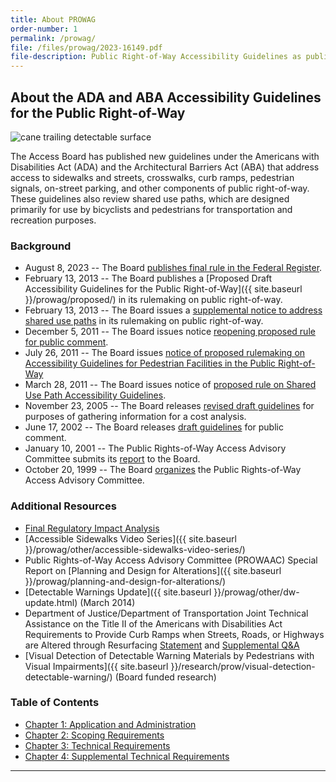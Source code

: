 ```yaml
---
title: About PROWAG
order-number: 1
permalink: /prowag/
file: /files/prowag/2023-16149.pdf
file-description: Public Right-of-Way Accessibility Guidelines as published in the Federal Register
---
```

## About the ADA and ABA Accessibility Guidelines for the Public Right-of-Way

<img src="{{site.baseurl}}/images/stock/cane.jpg" class="img-right shadow radius-lg" alt="cane trailing detectable surface" />

The Access Board has published new guidelines under the Americans with Disabilities Act (ADA) and the Architectural Barriers Act (ABA) that address access to sidewalks and streets, crosswalks, curb ramps, pedestrian signals, on-street parking, and other components of public right-of-way. These guidelines also review shared use paths, which are designed primarily for use by bicyclists and pedestrians for transportation and recreation purposes.

### Background

- August 8, 2023 -- The Board [publishes final rule in the Federal Register](https://www.federalregister.gov/d/2023-16149).
- February 13, 2013 -- The Board publishes a [Proposed Draft Accessibility Guidelines for the Public Right-of-Way]({{ site.baseurl }}/prowag/proposed/) in its rulemaking on public right-of-way.
- February 13, 2013 -- The Board issues a [supplemental notice to address shared use paths](https://www.regulations.gov/document/ATBCB-2013-0002-0001) in its rulemaking on public right-of-way.
- December 5, 2011 -- The Board issues notice [reopening proposed rule for public comment](https://www.regulations.gov/document?D=ATBCB-2011-0004-0347).
- July 26, 2011 -- The Board issues [notice of proposed rulemaking on Accessibility Guidelines for Pedestrian Facilities in the Public Right-of-Way](https://www.federalregister.gov/documents/2011/07/26/2011-17721/accessibility-guidelines-for-pedestrian-facilities-in-the-public-right-of-way)
- March 28, 2011 -- The Board issues notice of [proposed rule on Shared Use Path Accessibility Guidelines](https://www.regulations.gov/document?D=ATBCB-2011-0002-0001).
- November 23, 2005 -- The Board releases [revised draft guidelines](https://www.federalregister.gov/d/05-23161) for purposes of gathering information for a cost analysis.
- June 17, 2002 -- The Board releases [draft guidelines](/prowag/draft-2002.html) for public comment.
- January 10, 2001 -- The Public Rights-of-Way Access Advisory Committee submits its [report](/prowag/prowaac-report.html) to the Board.
- October 20, 1999 -- The Board [organizes](https://www.federalregister.gov/d/99-27329) the Public Rights-of-Way Access Advisory Committee.

### Additional Resources

- [Final Regulatory Impact Analysis](https://www.regulations.gov/document/ATBCB-2011-0004-0610)
- [Accessible Sidewalks Video Series]({{ site.baseurl }}/prowag/other/accessible-sidewalks-video-series/)
- Public Rights-of-Way Access Advisory Committee (PROWAAC) Special Report on [Planning and Design for Alterations]({{ site.baseurl }}/prowag/planning-and-design-for-alterations/)
- [Detectable Warnings Update]({{ site.baseurl }}/prowag/other/dw-update.html) (March 2014)
- Department of Justice/Department of Transportation Joint Technical Assistance on the Title II of the Americans with Disabilities Act Requirements to Provide Curb Ramps when Streets, Roads, or Highways are Altered through Resurfacing [Statement](https://www.fhwa.dot.gov/civilrights/programs/ada/doj_fhwa_ta.cfm) and [Supplemental Q&A](https://www.ada.gov/doj-fhwa-ta-supplement-2015.html)
- [Visual Detection of Detectable Warning Materials by Pedestrians with Visual Impairments]({{ site.baseurl }}/research/prow/visual-detection-detectable-warning/) (Board funded research)

### Table of Contents

- [Chapter 1: Application and Administration](application.html)
- [Chapter 2: Scoping Requirements](scoping.html)
- [Chapter 3: Technical Requirements](technical.html)
- [Chapter 4: Supplemental Technical Requirements](supplemental.html)

---
